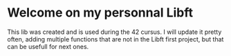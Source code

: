 # Welcome on my personnal Libft

This lib was created and is used during the 42 cursus. I will update it pretty often, adding multiple functions that are not in the Libft first project, but that can be usefull for next ones.

<!-- TODO: Add ft_strtab folder -->

<!-- TODO: ft_sortarray, ft_getarraylen, ft_revarray -->
<!-- TODO: ft_math (sqrt, fact, fibo, isprime, findnextprime) -->
<!-- TODO: ft_putdec_fd -->
